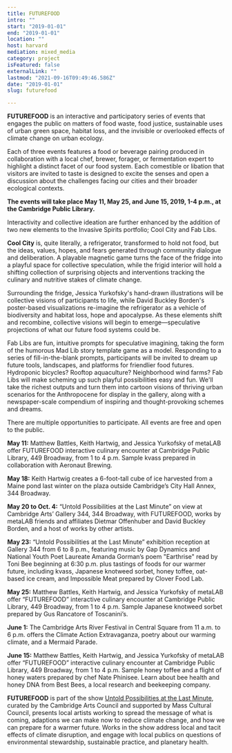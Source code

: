 ```yaml
---
title: FUTUREFOOD
intro: ""
start: "2019-01-01"
end: "2019-01-01"
location: ""
host: harvard
mediation: mixed_media
category: project
isFeatured: false
externalLink: ""
lastmod: "2021-09-16T09:49:46.586Z"
date: "2019-01-01"
slug: futurefood

---
```

**FUTUREFOOD** is an interactive and participatory series of events that engages the public on matters of food waste, food justice, sustainable uses of urban green space, habitat loss, and the invisible or overlooked effects of climate change on urban ecology.

Each of three events features a food or beverage pairing produced in collaboration with a local chef, brewer, forager, or fermentation expert to highlight a distinct facet of our food system. Each comestible or libation that visitors are invited to taste is designed to excite the senses and open a discussion about the challenges facing our cities and their broader ecological contexts. 

**The events will take place May 11, May 25, and June 15, 2019, 1-4 p.m., at the Cambridge Public Library.**

Interactivity and collective ideation are further enhanced by the addition of two new elements to the Invasive Spirits portfolio; Cool City and Fab Libs. 

**Cool City** is, quite literally, a refrigerator, transformed to hold not  food, but the ideas, values, hopes, and fears generated through  community dialogue and deliberation. A playable magnetic game turns the face of the fridge into a playful space for collective speculation, while the frigid interior will hold a shifting collection of surprising objects and interventions tracking the culinary and nutritive stakes of climate change.  

Surrounding the fridge, Jessica Yurkofsky's hand-drawn illustrations will be collective visions of participants to life, while David Buckley Borden's poster-based visualizations re-imagine the refrigerator as a vehicle of biodiversity and habitat loss, hope and apocalypse. As these elements shift and recombine, collective visions will begin to emerge—speculative projections of what our future food systems could be. 

Fab Libs are fun, intuitive prompts for speculative imagining, taking the form of the humorous Mad Lib story template game as a model. Responding to a series of fill-in-the-blank prompts, participants will be invited to dream up future tools, landscapes, and platforms for friendlier food futures. Hydroponic bicycles? Rooftop aquaculture? Neighborhood wind farms? Fab Libs will make scheming up such playful possibilities easy and fun. We'll take the richest outputs and turn them into cartoon visions of thriving urban scenarios for the Anthropocene for display in the gallery, along with a newspaper-scale compendium of inspiring and thought-provoking schemes and dreams.

There are multiple opportunities to participate. All events are free and open to the public.

**May 11:** Matthew Battles, Keith Hartwig, and Jessica Yurkofsky of metaLAB offer FUTUREFOOD interactive culinary encounter at Cambridge Public Library, 449 Broadway, from 1 to 4 p.m. Sample kvass prepared in collaboration with Aeronaut Brewing. 

**May 18:** Keith Hartwig creates a 6-foot-tall cube of ice harvested from a Maine pond last winter on the plaza outside Cambridge’s City Hall Annex, 344 Broadway. 

**May 20 to Oct. 4:** “Untold Possibilities at the Last Minute” on view at Cambridge Arts’ Gallery 344, 344 Broadway, with FUTUREFOOD, works by metaLAB friends and affiliates Dietmar Offenhuber and David Buckley Borden, and a host of works by other artists.

**May 23:** “Untold Possibilities at the Last Minute” exhibition reception at Gallery 344 from 6 to 8 p.m., featuring music by Gap Dynamics and National Youth Poet Laureate Amanda Gorman’s poem "Earthrise" read by Toni Bee beginning at 6:30 p.m. plus tastings of foods for our warmer future, including kvass, Japanese knotweed sorbet, honey toffee, oat-based ice cream, and Impossible Meat prepared by Clover Food Lab. 

**May 25:** Matthew Battles, Keith Hartwig, and Jessica Yurkofsky of metaLAB offer “FUTUREFOOD” interactive culinary encounter at Cambridge Public Library, 449 Broadway, from 1 to 4 p.m. Sample Japanese knotweed sorbet prepared by Gus Rancatore of Toscanini’s. 

**June 1:** The Cambridge Arts River Festival in Central Square from 11 a.m. to 6 p.m. offers the Climate Action Extravaganza, poetry about our warming climate, and a Mermaid Parade. 

**June 15:** Matthew Battles, Keith Hartwig, and Jessica Yurkofsky of metaLAB offer “FUTUREFOOD” interactive culinary encounter at Cambridge Public Library, 449 Broadway, from 1 to 4 p.m. Sample honey toffee and a flight of honey waters prepared by chef Nate Phinisee. Learn about bee health and honey DNA from Best Bees, a local research and beekeeping company. 

**FUTUREFOOD** is part of the show [Untold Possibilities at the Last Minute](https://www.untoldpossibilities.org/), curated by the Cambridge Arts Council and supported by Mass Cultural Council, presents local artists working to spread the message of what is coming, adaptions we can make now to reduce climate change, and how we can prepare for a warmer future. Works in the show address local and tacit effects of climate disruption, and engage with local publics on questions of environmental stewardship, sustainable practice, and planetary health.